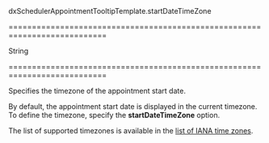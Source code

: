 <!--id-->dxSchedulerAppointmentTooltipTemplate.startDateTimeZone<!--/id-->
===========================================================================
<!--type-->String<!--/type-->
===========================================================================

<!--shortDescription-->
Specifies the timezone of the appointment start date.
<!--/shortDescription-->

<!--fullDescription-->
By default, the appointment start date is displayed in the current timezone. To define the timezone, specify the **startDateTimeZone** option. 

The list of supported timezones is available in the <a href="https://en.wikipedia.org/wiki/List_of_tz_database_time_zones" target="_blank">list of IANA time zones</a>. 
<!--/fullDescription-->